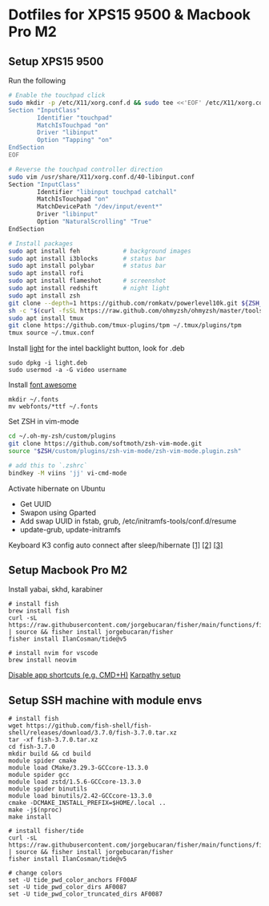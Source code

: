# Dotfiles for XPS15 9500 & Macbook Pro M2
## Setup XPS15 9500
Run the following
```bash
# Enable the touchpad click
sudo mkdir -p /etc/X11/xorg.conf.d && sudo tee <<'EOF' /etc/X11/xorg.conf.d/90-touchpad.conf 1> /dev/null
Section "InputClass"
        Identifier "touchpad"
        MatchIsTouchpad "on"
        Driver "libinput"
        Option "Tapping" "on"
EndSection
EOF

# Reverse the touchpad controller direction 
sudo vim /usr/share/X11/xorg.conf.d/40-libinput.conf
Section "InputClass"
        Identifier "libinput touchpad catchall"
        MatchIsTouchpad "on"
        MatchDevicePath "/dev/input/event*"
        Driver "libinput"
        Option "NaturalScrolling" "True"
EndSection

# Install packages
sudo apt install feh            # background images
sudo apt install i3blocks       # status bar
sudo apt install polybar        # status bar
sudo apt install rofi           
sudo apt install flameshot      # screenshot
sudo apt install redshift       # night light
sudo apt install zsh
git clone --depth=1 https://github.com/romkatv/powerlevel10k.git ${ZSH_CUSTOM:-$HOME/.oh-my-zsh/custom}/themes/powerlevel10k
sh -c "$(curl -fsSL https://raw.github.com/ohmyzsh/ohmyzsh/master/tools/install.sh)"
sudo apt install tmux
git clone https://github.com/tmux-plugins/tpm ~/.tmux/plugins/tpm
tmux source ~/.tmux.conf
```

Install [light](https://github.com/haikarainen/light.git) for the intel backlight button, look for .deb
```
sudo dpkg -i light.deb
sudo usermod -a -G video username
```
Install [font awesome](https://github.com/FortAwesome/Font-Awesome/releases)
```
mkdir ~/.fonts
mv webfonts/*ttf ~/.fonts
```
Set ZSH in vim-mode
```bash
cd ~/.oh-my-zsh/custom/plugins
git clone https://github.com/softmoth/zsh-vim-mode.git
source "$ZSH/custom/plugins/zsh-vim-mode/zsh-vim-mode.plugin.zsh"

# add this to `.zshrc`
bindkey -M viins 'jj' vi-cmd-mode
```

Activate hibernate on Ubuntu
- Get UUID
- Swapon using Gparted
- Add swap UUID in fstab, grub, /etc/initramfs-tools/conf.d/resume
- update-grub, update-initramfs

Keyboard K3 config auto connect after sleep/hibernate
[[1]](https://gist.github.com/andrebrait/961cefe730f4a2c41f57911e6195e444)
[[2]](https://askubuntu.com/questions/17504/how-can-i-have-a-bluetooth-keyboard-auto-connect-at-startup)
[[3]](https://github.com/rjekker/i3-battery-popup)

## Setup Macbook Pro M2
Install yabai, skhd, karabiner

```
# install fish
brew install fish
curl -sL https://raw.githubusercontent.com/jorgebucaran/fisher/main/functions/fisher.fish | source && fisher install jorgebucaran/fisher
fisher install IlanCosman/tide@v5

# install nvim for vscode
brew install neovim
```

[Disable app shortcuts (e.g. CMD+H)](https://superuser.com/questions/1043596/mac-osx-remove-hide-window-keyboard-shortcut) 
[Karpathy setup](https://x.com/karpathy/status/1762648404029759758?t=VTMtxTHPY_NB7flzNTaK8A&s=35)

## Setup SSH machine with module envs

```
# install fish
wget https://github.com/fish-shell/fish-shell/releases/download/3.7.0/fish-3.7.0.tar.xz
tar -xf fish-3.7.0.tar.xz
cd fish-3.7.0
mkdir build && cd build
module spider cmake
module load CMake/3.29.3-GCCcore-13.3.0
module spider gcc
module load zstd/1.5.6-GCCcore-13.3.0
module spider binutils
module load binutils/2.42-GCCcore-13.3.0
cmake -DCMAKE_INSTALL_PREFIX=$HOME/.local ..
make -j$(nproc)
make install

# install fisher/tide
curl -sL https://raw.githubusercontent.com/jorgebucaran/fisher/main/functions/fisher.fish | source && fisher install jorgebucaran/fisher
fisher install IlanCosman/tide@v5

# change colors
set -U tide_pwd_color_anchors FF00AF
set -U tide_pwd_color_dirs AF0087
set -U tide_pwd_color_truncated_dirs AF0087
```
